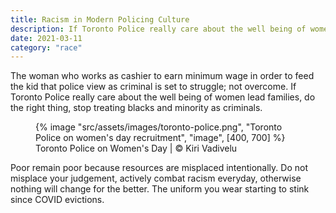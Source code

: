 ```yaml
---
title: Racism in Modern Policing Culture
description: If Toronto Police really care about the well being of women lead families, do the right thing, stop treating blacks and minority as criminals
date: 2021-03-11
category: "race"
---
```


The woman who works as cashier to earn minimum wage in order to feed the kid that police view as criminal is set to struggle; not overcome. If Toronto Police really care about the well being of women lead families, do the right thing, stop treating blacks and minority as criminals.

<!-- excerpt -->

<figure>
{% image "src/assets/images/toronto-police.png", "Toronto Police on women's day recruitment", "image", [400, 700] %}
<figcaption>Toronto Police on Women's Day | © Kiri Vadivelu</figcaption>
</figure>

Poor remain poor because resources are misplaced intentionally. Do not misplace your judgement, actively combat racism everyday, otherwise nothing will change for the better. The uniform you wear starting to stink since COVID evictions.
